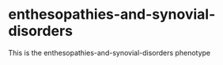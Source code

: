 # enthesopathies-and-synovial-disorders
This is the enthesopathies-and-synovial-disorders phenotype
